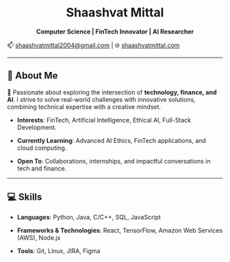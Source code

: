 <div align="center">

# Shaashvat Mittal

**Computer Science | FinTech Innovator | AI Researcher**

</div>

📫 [shaashvatmittal2004@gmail.com](mailto:shaashvatmittal2004@gmail.com) | 🌐 [shaashvatmittal.com](https://www.shaashvatmittal.com/)

---

## 👋 About Me

🚀 Passionate about exploring the intersection of **technology, finance, and AI**. I strive to solve real-world challenges with innovative solutions, combining technical expertise with a creative mindset.

- **Interests**: FinTech, Artificial Intelligence, Ethical AI, Full-Stack Development.
 
- **Currently Learning**: Advanced AI Ethics, FinTech applications, and cloud computing.
 
- **Open To**: Collaborations, internships, and impactful conversations in tech and finance.

---

## 💻 Skills

- **Languages**: Python, Java, C/C++, SQL, JavaScript
  
- **Frameworks & Technologies**: React, TensorFlow, Amazon Web Services (AWS), Node.js
   
- **Tools**: Git, Linux, JIRA, Figma
